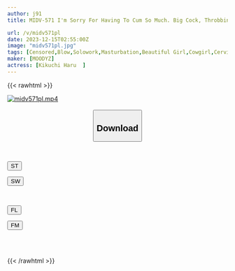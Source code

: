 ```yaml
---
author: j91
title: MIDV-571 I'm Sorry For Having To Cum So Much. Big Cock, Throbbing Uterus Orgasm, 3 Very Orgasms, Haru Kikuchi.

url: /v/midv571pl
date: 2023-12-15T02:55:00Z
image: "midv571pl.jpg"
tags: [Censored,Blow,Solowork,Masturbation,Beautiful Girl,Cowgirl,Cervix	 ]
maker: [MOODYZ]
actress: [Kikuchi Haru  ]
---
```



{{< rawhtml >}}

<div class="video" data-videoid="8qplB9wyYrc4YP">
    <a href="javascript:;">
        <img src="/v/midv571pl/midv571pl.jpg" width="WIDTH" height="HEIGHT" alt="midv571pl.mp4" loading="lazy">
    </a>
</div>

<script type="text/javascript" src="https://j91.asia/asset/on-demand-st.js"></script>

<br>
  <link rel="stylesheet" href="https://j91.asia/asset/bs5.css">
  
  <center>
  <button class="btn btn-primary" type="button" data-bs-toggle="collapse" data-bs-target=".multi-collapse" aria-expanded="false" aria-controls="multiCollapseExample1 multiCollapseExample2"><h2>Download</h2></button></center>
</p>
<div class="row">
  <div class="col">
    <div class="collapse multi-collapse" id="multiCollapseExample1">
      <div class="card card-body">
	      	      <br>
<div class="buttons">  
<p><a href="https://streamtape.to/v/8qplB9wyYrc4YP" target="_blank"><button class="btn-hover color-3"><i class="fa fa-download"></i> ST</button></a></p>
<p><a href="https://flaswish.com/vc75r2qg0f7o" target="_blank"><button class="btn-hover color-2"><i class="fa fa-download"></i> SW</button></a></p></div>
    </div>
  </div>
</div>
  <div class="col">
    <div class="collapse multi-collapse" id="multiCollapseExample2">
      <div class="card card-body">
	      <br>
<div class="buttons">
<p><a href="javascript:;" target="_blank"><button class="btn-hover color-9"><i class="fa fa-download"></i> FL</button></a></p>
<p><a href="javascript:;" target="_blank"><button class="btn-hover color-8"><i class="fa fa-download"></i> FM</button></a></p></div>
<br><br>
      </div>
    </div>
  </div>
</div>

{{< /rawhtml >}}
